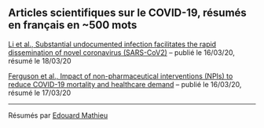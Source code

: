 ## Articles scientifiques sur le COVID-19, résumés en français en ~500 mots

[Li et al., Substantial undocumented infection facilitates the rapid dissemination of novel coronavirus (SARS-CoV2)](/20200318_dissemination.md) – publié le 16/03/20, résumé le 18/03/20

[Ferguson et al., Impact of non-pharmaceutical interventions (NPIs) to reduce COVID-19 mortality and healthcare demand](/20200317_impact.md) – publié le 16/03/20, résumé le 17/03/20

---

Résumés par [Edouard Mathieu](https://edomt.github.io/about/)
